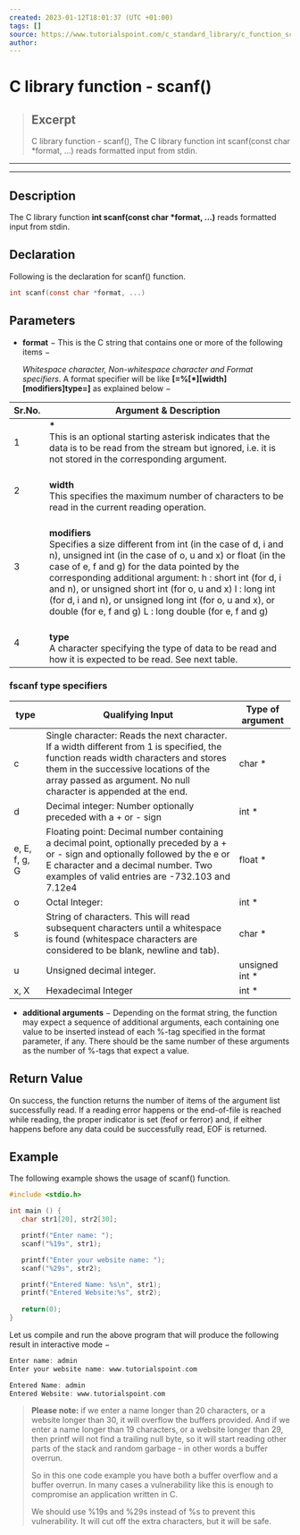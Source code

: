 ```yaml
---
created: 2023-01-12T18:01:37 (UTC +01:00)
tags: []
source: https://www.tutorialspoint.com/c_standard_library/c_function_scanf.htm
author: 
---
```


# C library function - scanf()

> ## Excerpt
> C library function - scanf(),  The C library function int scanf(const char *format, ...) reads formatted input from stdin.

---
---

  

## Description

The C library function **int scanf(const char \*format, ...)** reads formatted input from stdin.

## Declaration

Following is the declaration for scanf() function.

```c
int scanf(const char *format, ...)
```

## Parameters

-   **format** − This is the C string that contains one or more of the following items −
    
    _Whitespace character, Non-whitespace character and Format specifiers_. A format specifier will be like **\[=%\[\*\]\[width\]\[modifiers\]type=\]** as explained below −
    

| Sr.No. | Argument & Description |
| --- | --- |
| 1 |  **\***<br>This is an optional starting asterisk indicates that the data is to be read from the stream but ignored, i.e. it is not stored in the corresponding argument.<br> |
| 2 | <br>**width**<br>This specifies the maximum number of characters to be read in the current reading operation.<br> |
| 3 | <br>**modifiers**<br>Specifies a size different from int (in the case of d, i and n), unsigned int (in the case of o, u and x) or float (in the case of e, f and g) for the data pointed by the corresponding additional argument: h : short int (for d, i and n), or unsigned short int (for o, u and x) l : long int (for d, i and n), or unsigned long int (for o, u and x), or double (for e, f and g) L : long double (for e, f and g)<br> |
| 4 | <br>**type**<br>A character specifying the type of data to be read and how it is expected to be read. See next table.<br> |

### fscanf type specifiers

| type | Qualifying Input | Type of argument |
| --- | --- | --- |
| c | Single character: Reads the next character. If a width different from 1 is specified, the function reads width characters and stores them in the successive locations of the array passed as argument. No null character is appended at the end. | char \* |
| d | Decimal integer: Number optionally preceded with a + or - sign | int \* |
| e, E, f, g, G | Floating point: Decimal number containing a decimal point, optionally preceded by a + or - sign and optionally followed by the e or E character and a decimal number. Two examples of valid entries are -732.103 and 7.12e4 | float \* |
| o | Octal Integer: | int \* |
| s | String of characters. This will read subsequent characters until a whitespace is found (whitespace characters are considered to be blank, newline and tab). | char \* |
| u | Unsigned decimal integer. | unsigned int \* |
| x, X | Hexadecimal Integer | int \* |

-   **additional arguments** − Depending on the format string, the function may expect a sequence of additional arguments, each containing one value to be inserted instead of each %-tag specified in the format parameter, if any. There should be the same number of these arguments as the number of %-tags that expect a value.
    

## Return Value

On success, the function returns the number of items of the argument list successfully read. If a reading error happens or the end-of-file is reached while reading, the proper indicator is set (feof or ferror) and, if either happens before any data could be successfully read, EOF is returned.

## Example

The following example shows the usage of scanf() function.

```c
#include <stdio.h>

int main () {
   char str1[20], str2[30];

   printf("Enter name: ");
   scanf("%19s", str1);

   printf("Enter your website name: ");
   scanf("%29s", str2);

   printf("Entered Name: %s\n", str1);
   printf("Entered Website:%s", str2);
   
   return(0);
}
```

Let us compile and run the above program that will produce the following result in interactive mode −

```c
Enter name: admin
Enter your website name: www.tutorialspoint.com

Entered Name: admin
Entered Website: www.tutorialspoint.com

```

> **Please note:** if we enter a name longer than 20 characters, or a website longer than 30, it will overflow the buffers provided. And if we enter a name longer than 19 characters, or a website longer than 29, then printf will not find a trailing null byte, so it will start reading other parts of the stack and random garbage - in other words a buffer overrun.
> 
> So in this one code example you have both a buffer overflow and a buffer overrun. In many cases a vulnerability like this is enough to compromise an application written in C.
> 
> We should use %19s and %29s instead of %s to prevent this vulnerability. It will cut off the extra characters, but it will be safe.


